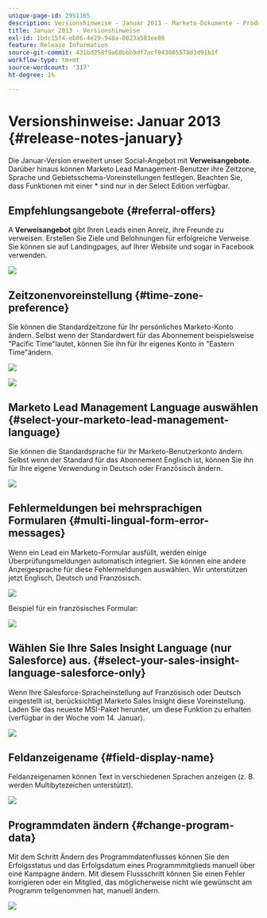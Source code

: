 ```yaml
---
unique-page-id: 2951105
description: Versionshinweise - Januar 2013 - Marketo-Dokumente - Produktdokumentation
title: Januar 2013 - Versionshinweise
exl-id: 1bdc15f4-eb86-4e29-948a-0823a583ee86
feature: Release Information
source-git-commit: 431bd258f9a68bbb9df7acf043085578d3d91b1f
workflow-type: tm+mt
source-wordcount: '317'
ht-degree: 1%

---
```


# Versionshinweise: Januar 2013 {#release-notes-january}

Die Januar-Version erweitert unser Social-Angebot mit **Verweisangebote**. Darüber hinaus können Marketo Lead Management-Benutzer ihre Zeitzone, Sprache und Gebietsschema-Voreinstellungen festlegen. Beachten Sie, dass Funktionen mit einer &#42; sind nur in der Select Edition verfügbar.

## Empfehlungsangebote {#referral-offers}

A **Verweisangebot** gibt Ihren Leads einen Anreiz, ihre Freunde zu verweisen. Erstellen Sie Ziele und Belohnungen für erfolgreiche Verweise. Sie können sie auf Landingpages, auf Ihrer Website und sogar in Facebook verwenden.

![](assets/image2014-9-22-15-3a20-3a13.png)

## Zeitzonenvoreinstellung {#time-zone-preference}

Sie können die Standardzeitzone für Ihr persönliches Marketo-Konto ändern. Selbst wenn der Standardwert für das Abonnement beispielsweise &quot;Pacific Time&quot;lautet, können Sie ihn für Ihr eigenes Konto in &quot;Eastern Time&quot;ändern.

![](assets/image2014-9-22-15-3a20-3a41.png)

![](assets/image2014-9-22-15-3a21-3a2.png)

## Marketo Lead Management Language auswählen {#select-your-marketo-lead-management-language}

Sie können die Standardsprache für Ihr Marketo-Benutzerkonto ändern. Selbst wenn der Standard für das Abonnement Englisch ist, können Sie ihn für Ihre eigene Verwendung in Deutsch oder Französisch ändern.

![](assets/image2014-9-22-15-3a21-3a18.png)

## Fehlermeldungen bei mehrsprachigen Formularen {#multi-lingual-form-error-messages}

Wenn ein Lead ein Marketo-Formular ausfüllt, werden einige Überprüfungsmeldungen automatisch integriert. Sie können eine andere Anzeigesprache für diese Fehlermeldungen auswählen. Wir unterstützen jetzt Englisch, Deutsch und Französisch.

![](assets/image2014-9-22-15-3a21-3a33.png)

Beispiel für ein französisches Formular:

![](assets/image2014-9-22-15-3a22-3a2.png)

## Wählen Sie Ihre Sales Insight Language (nur Salesforce) aus. {#select-your-sales-insight-language-salesforce-only}

Wenn Ihre Salesforce-Spracheinstellung auf Französisch oder Deutsch eingestellt ist, berücksichtigt Marketo Sales Insight diese Voreinstellung. Laden Sie das neueste MSI-Paket herunter, um diese Funktion zu erhalten (verfügbar in der Woche vom 14. Januar).

![](assets/image2014-9-22-15-3a22-3a31.png)

## Feldanzeigename {#field-display-name}

Feldanzeigenamen können Text in verschiedenen Sprachen anzeigen (z. B. werden Multibytezeichen unterstützt).

![](assets/image2014-9-22-15-3a22-3a56.png)

## Programmdaten ändern {#change-program-data}

Mit dem Schritt Ändern des Programmdatenflusses können Sie den Erfolgsstatus und das Erfolgsdatum eines Programmmitglieds manuell über eine Kampagne ändern. Mit diesem Flussschritt können Sie einen Fehler korrigieren oder ein Mitglied, das möglicherweise nicht wie gewünscht am Programm teilgenommen hat, manuell ändern.

![](assets/image2014-9-22-15-3a23-3a23.png)
